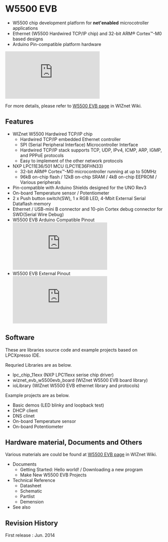 # W5500 EVB
- W5500 chip development platform for **net'enabled** microcotroller applications
- Ethernet (W5500 Hardwired TCP/IP chip) and 32-bit ARM® Cortex™-M0 based designs
- Arduino Pin-compatible platform hardware

<!-- W5500 EVB pic -->
![W5500 EVB](http://wizwiki.net/wiki/lib/exe/fetch.php?media=products:w5500:w5500_evb:w5500-evb_side.png "W5500 EVB")


For more details, please refer to [W5500 EVB page](http://wizwiki.net/wiki/doku.php?id=products:w5500:w5500_evb) in WIZnet Wiki.

## Features
- WIZnet W5500 Hardwired TCP/IP chip
  - Hardwired TCP/IP embedded Ethernet controller
  - SPI (Serial Peripheral Interface) Microcontroller Interface
  - Hardwired TCP/IP stack supports TCP, UDP, IPv4, ICMP, ARP, IGMP, and PPPoE protocols
  - Easy to implement of the other network protocols
- NXP LPC11E36/501 MCU (LPC11E36FHN33)
  - 32-bit ARM® Cortex™-M0 microcontroller running at up to 50MHz
  - 96kB on-chip flash / 12kB on-chip SRAM / 4kB on-chip EEPROM / Various peripherals
- Pin-compatible with Arduino Shields designed for the UNO Rev3
- On-board Temperature sensor / Potentiometer
- 2 x Push button switch(SW), 1 x RGB LED, 4-Mbit External Serial Dataflash memory
- Ethernet / USB-mini B connector and 10-pin Cortex debug connector for SWD(Serial Wire Debug)
- W5500 EVB Arduino Compatible Pinout
![W5500 EVB Arduino Compatible Pinout](http://wizwiki.net/wiki/lib/exe/fetch.php?media=products:w5500:w5500_evb:w5500_evb_v1.0_arduino_pin_map.png "W5500 EVB Arduino Compatible Pinout")
- W5500 EVB External Pinout
![W5500 EVB External Pinout](http://wizwiki.net/wiki/lib/exe/fetch.php?media=products:w5500:w5500_evb:w5500_evb_v1.0_external_pin_map.png "W5500 EVB External Pinout")

## Software
These are libraries source code and example projects based on LPCXpresso IDE.

Requried Libraries are as below.
- lpc_chip_11exx (NXP LPC11exx serise chip driver)
- wiznet_evb_w5500evb_board (WIZnet W5500 EVB board library)
- ioLibrary (WIZnet W5500 EVB ethernet library and protocols)

Example projects are as below.
- Basic demos (LED blinky and loopback test)
- DHCP client
- DNS clinet
- On-board Temperature sensor
- On-board Potentiometer

## Hardware material, Documents and Others
Various materials are could be found at [W5500 EVB page](http://wizwiki.net/wiki/doku.php?id=products:w5500:w5500_evb) in WIZnet Wiki.
- Documents
  - Getting Started: Hello world! / Downloading a new program
  - Make New W5500 EVB Projects
- Technical Reference
  - Datasheet
  - Schematic
  - Partlist
  - Demension
- See also



## Revision History
First release : Jun. 2014
